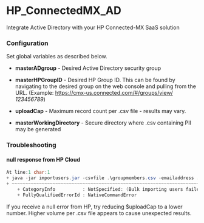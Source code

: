 # HP_ConnectedMX_AD
Integrate Active Directory with your HP Connected-MX SaaS solution

### Configuration
Set global variables as described below.

* **masterADgroup** - Desired Active Directory security group

* **masterHPGroupID** - Desired HP Group ID. This can be found by navigating to the desired group on the web console and pulling from the URL. (Example: https://cmx-us.connected.com/#/groups/view/ *123456789*)

* **uploadCap** - Maximum record count per .csv file - results may vary.

* **masterWorkingDirectory** - Secure directory where .csv containing PII may be generated

### Troubleshooting

#### null response from HP Cloud


```java : Bulk importing users failed: null
At line:1 char:1
+ java -jar importusers.jar -csvfile .\groupmembers.csv -emailaddress ...
+ ~~~~~~~~~~~~~~~~~~~~~~~~~~~~~~~~~~~~~~~~~~~~~~~~~~~~~~~~~~~~~~~~~~~~~~~~~~~~~~~~
    + CategoryInfo          : NotSpecified: (Bulk importing users failed: null:String) [], RemoteException
    + FullyQualifiedErrorId : NativeCommandError
```

If you receive a null error from HP, try reducing $uploadCap to a lower number. Higher volume per .csv file appears to cause unexpected results.
    
